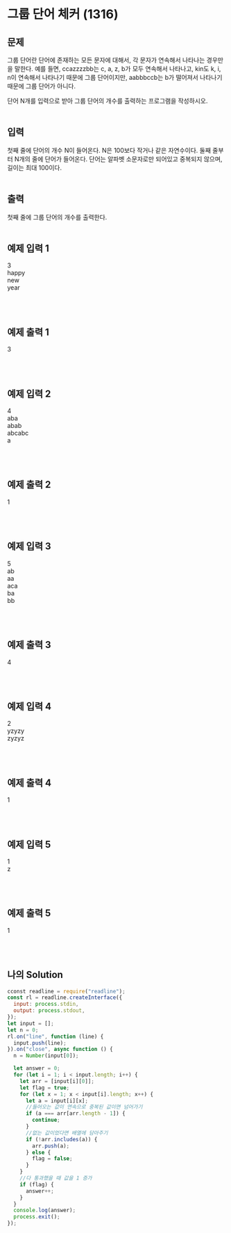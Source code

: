 # 그룹 단어 체커 (1316)

## 문제

그룹 단어란 단어에 존재하는 모든 문자에 대해서, 각 문자가 연속해서 나타나는 경우만을 말한다. 예를 들면, ccazzzzbb는 c, a, z, b가 모두 연속해서 나타나고, kin도 k, i, n이 연속해서 나타나기 때문에 그룹 단어이지만, aabbbccb는 b가 떨어져서 나타나기 때문에 그룹 단어가 아니다.

단어 N개를 입력으로 받아 그룹 단어의 개수를 출력하는 프로그램을 작성하시오.
<br/>
<br/>

## 입력

첫째 줄에 단어의 개수 N이 들어온다. N은 100보다 작거나 같은 자연수이다. 둘째 줄부터 N개의 줄에 단어가 들어온다. 단어는 알파벳 소문자로만 되어있고 중복되지 않으며, 길이는 최대 100이다.
<br/>
<br/>

## 출력

첫째 줄에 그룹 단어의 개수를 출력한다.
<br/>
<br/>

## 예제 입력 1

3<br/>
happy<br/>
new<br/>
year

<br/>
<br/>

## 예제 출력 1

3

<br/>
<br/>

## 예제 입력 2

4<br/>
aba<br/>
abab<br/>
abcabc<br/>
a

<br/>
<br/>

## 예제 출력 2

1

<br/>
<br/>

## 예제 입력 3

5<br/>
ab<br/>
aa<br/>
aca<br/>
ba<br/>
bb

<br/>
<br/>

## 예제 출력 3

4

<br/>
<br/>

## 예제 입력 4

2<br/>
yzyzy<br/>
zyzyz

<br/>
<br/>

## 예제 출력 4

1

<br/>
<br/>

## 예제 입력 5

1<br/>
z

<br/>
<br/>

## 예제 출력 5

1

<br/>
<br/>

## 나의 Solution

```javascript
cconst readline = require("readline");
const rl = readline.createInterface({
  input: process.stdin,
  output: process.stdout,
});
let input = [];
let n = 0;
rl.on("line", function (line) {
  input.push(line);
}).on("close", async function () {
  n = Number(input[0]);

  let answer = 0;
  for (let i = 1; i < input.length; i++) {
    let arr = [input[i][0]];
    let flag = true;
    for (let x = 1; x < input[i].length; x++) {
      let a = input[i][x];
      //들어오는 값이 연속으로 중복된 값이면 넘어가기
      if (a === arr[arr.length - 1]) {
        continue;
      }
      //없는 값이었다면 배열에 담아주기
      if (!arr.includes(a)) {
        arr.push(a);
      } else {
        flag = false;
      }
    }
    //다 통과했을 때 값을 1 증가
    if (flag) {
      answer++;
    }
  }
  console.log(answer);
  process.exit();
});
```
